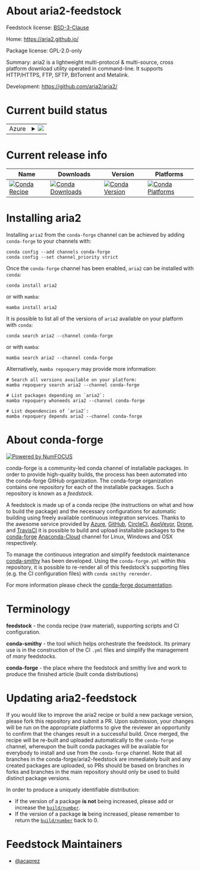 About aria2-feedstock
=====================

Feedstock license: [BSD-3-Clause](https://github.com/conda-forge/aria2-feedstock/blob/main/LICENSE.txt)

Home: https://aria2.github.io/

Package license: GPL-2.0-only

Summary: aria2 is a lightweight multi-protocol & multi-source, cross platform download utility operated in command-line. It supports HTTP/HTTPS, FTP, SFTP, BitTorrent and Metalink.

Development: https://github.com/aria2/aria2/

Current build status
====================


<table>
    
  <tr>
    <td>Azure</td>
    <td>
      <details>
        <summary>
          <a href="https://dev.azure.com/conda-forge/feedstock-builds/_build/latest?definitionId=13284&branchName=main">
            <img src="https://dev.azure.com/conda-forge/feedstock-builds/_apis/build/status/aria2-feedstock?branchName=main">
          </a>
        </summary>
        <table>
          <thead><tr><th>Variant</th><th>Status</th></tr></thead>
          <tbody><tr>
              <td>linux_64</td>
              <td>
                <a href="https://dev.azure.com/conda-forge/feedstock-builds/_build/latest?definitionId=13284&branchName=main">
                  <img src="https://dev.azure.com/conda-forge/feedstock-builds/_apis/build/status/aria2-feedstock?branchName=main&jobName=linux&configuration=linux%20linux_64_" alt="variant">
                </a>
              </td>
            </tr><tr>
              <td>osx_64</td>
              <td>
                <a href="https://dev.azure.com/conda-forge/feedstock-builds/_build/latest?definitionId=13284&branchName=main">
                  <img src="https://dev.azure.com/conda-forge/feedstock-builds/_apis/build/status/aria2-feedstock?branchName=main&jobName=osx&configuration=osx%20osx_64_" alt="variant">
                </a>
              </td>
            </tr>
          </tbody>
        </table>
      </details>
    </td>
  </tr>
</table>

Current release info
====================

| Name | Downloads | Version | Platforms |
| --- | --- | --- | --- |
| [![Conda Recipe](https://img.shields.io/badge/recipe-aria2-green.svg)](https://anaconda.org/conda-forge/aria2) | [![Conda Downloads](https://img.shields.io/conda/dn/conda-forge/aria2.svg)](https://anaconda.org/conda-forge/aria2) | [![Conda Version](https://img.shields.io/conda/vn/conda-forge/aria2.svg)](https://anaconda.org/conda-forge/aria2) | [![Conda Platforms](https://img.shields.io/conda/pn/conda-forge/aria2.svg)](https://anaconda.org/conda-forge/aria2) |

Installing aria2
================

Installing `aria2` from the `conda-forge` channel can be achieved by adding `conda-forge` to your channels with:

```
conda config --add channels conda-forge
conda config --set channel_priority strict
```

Once the `conda-forge` channel has been enabled, `aria2` can be installed with `conda`:

```
conda install aria2
```

or with `mamba`:

```
mamba install aria2
```

It is possible to list all of the versions of `aria2` available on your platform with `conda`:

```
conda search aria2 --channel conda-forge
```

or with `mamba`:

```
mamba search aria2 --channel conda-forge
```

Alternatively, `mamba repoquery` may provide more information:

```
# Search all versions available on your platform:
mamba repoquery search aria2 --channel conda-forge

# List packages depending on `aria2`:
mamba repoquery whoneeds aria2 --channel conda-forge

# List dependencies of `aria2`:
mamba repoquery depends aria2 --channel conda-forge
```


About conda-forge
=================

[![Powered by
NumFOCUS](https://img.shields.io/badge/powered%20by-NumFOCUS-orange.svg?style=flat&colorA=E1523D&colorB=007D8A)](https://numfocus.org)

conda-forge is a community-led conda channel of installable packages.
In order to provide high-quality builds, the process has been automated into the
conda-forge GitHub organization. The conda-forge organization contains one repository
for each of the installable packages. Such a repository is known as a *feedstock*.

A feedstock is made up of a conda recipe (the instructions on what and how to build
the package) and the necessary configurations for automatic building using freely
available continuous integration services. Thanks to the awesome service provided by
[Azure](https://azure.microsoft.com/en-us/services/devops/), [GitHub](https://github.com/),
[CircleCI](https://circleci.com/), [AppVeyor](https://www.appveyor.com/),
[Drone](https://cloud.drone.io/welcome), and [TravisCI](https://travis-ci.com/)
it is possible to build and upload installable packages to the
[conda-forge](https://anaconda.org/conda-forge) [Anaconda-Cloud](https://anaconda.org/)
channel for Linux, Windows and OSX respectively.

To manage the continuous integration and simplify feedstock maintenance
[conda-smithy](https://github.com/conda-forge/conda-smithy) has been developed.
Using the ``conda-forge.yml`` within this repository, it is possible to re-render all of
this feedstock's supporting files (e.g. the CI configuration files) with ``conda smithy rerender``.

For more information please check the [conda-forge documentation](https://conda-forge.org/docs/).

Terminology
===========

**feedstock** - the conda recipe (raw material), supporting scripts and CI configuration.

**conda-smithy** - the tool which helps orchestrate the feedstock.
                   Its primary use is in the construction of the CI ``.yml`` files
                   and simplify the management of *many* feedstocks.

**conda-forge** - the place where the feedstock and smithy live and work to
                  produce the finished article (built conda distributions)


Updating aria2-feedstock
========================

If you would like to improve the aria2 recipe or build a new
package version, please fork this repository and submit a PR. Upon submission,
your changes will be run on the appropriate platforms to give the reviewer an
opportunity to confirm that the changes result in a successful build. Once
merged, the recipe will be re-built and uploaded automatically to the
`conda-forge` channel, whereupon the built conda packages will be available for
everybody to install and use from the `conda-forge` channel.
Note that all branches in the conda-forge/aria2-feedstock are
immediately built and any created packages are uploaded, so PRs should be based
on branches in forks and branches in the main repository should only be used to
build distinct package versions.

In order to produce a uniquely identifiable distribution:
 * If the version of a package **is not** being increased, please add or increase
   the [``build/number``](https://docs.conda.io/projects/conda-build/en/latest/resources/define-metadata.html#build-number-and-string).
 * If the version of a package **is** being increased, please remember to return
   the [``build/number``](https://docs.conda.io/projects/conda-build/en/latest/resources/define-metadata.html#build-number-and-string)
   back to 0.

Feedstock Maintainers
=====================

* [@acaprez](https://github.com/acaprez/)

